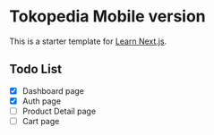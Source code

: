 # Tokopedia Mobile version
This is a starter template for [Learn Next.js](https://nextjs.org/learn).

## Todo List
- [x] Dashboard page
- [x] Auth page
- [ ] Product Detail page
- [ ] Cart page
